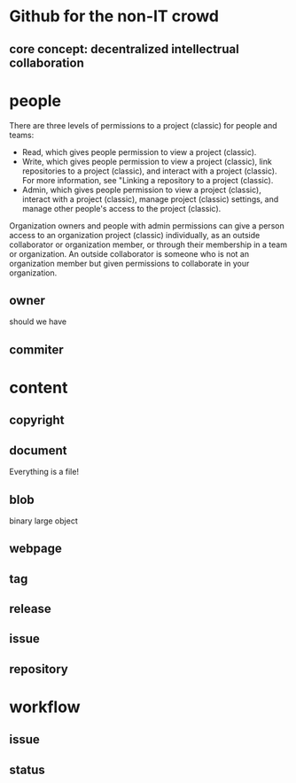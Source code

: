 # Github for the non-IT crowd


## core concept: decentralized intellectrual collaboration


# people
There are three levels of permissions to a project (classic) for people and teams:

   * Read, which gives people permission to view a project (classic).
   * Write, which gives people permission to view a project (classic), link repositories to a project (classic), and interact with a project (classic). For more information, see "Linking a repository to a project (classic).
   * Admin, which gives people permission to view a project (classic), interact with a project (classic), manage project (classic) settings, and manage other people's access to the project (classic).

Organization owners and people with admin permissions can give a person access to an organization project (classic) individually, as an outside collaborator or organization member, or through their membership in a team or organization. An outside collaborator is someone who is not an organization member but given permissions to collaborate in your organization.
## owner
should we have 
## commiter

# content
## copyright

## document
Everything is a file!

## blob
binary large object
## webpage
## tag
## release

## issue
## repository

# workflow
## issue
## status

